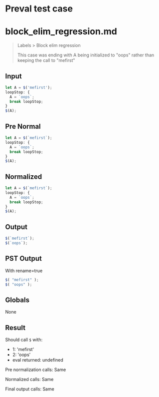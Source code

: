 # Preval test case

# block_elim_regression.md

> Labels > Block elim regression
>
> This case was ending with A being initialized to "oops" rather than keeping the call to "mefirst"

## Input

`````js filename=intro
let A = $('mefirst');
loopStop: {
  A = `oops`;
  break loopStop;
}
$(A);
`````

## Pre Normal

`````js filename=intro
let A = $(`mefirst`);
loopStop: {
  A = `oops`;
  break loopStop;
}
$(A);
`````

## Normalized

`````js filename=intro
let A = $(`mefirst`);
loopStop: {
  A = `oops`;
  break loopStop;
}
$(A);
`````

## Output

`````js filename=intro
$(`mefirst`);
$(`oops`);
`````

## PST Output

With rename=true

`````js filename=intro
$( "mefirst" );
$( "oops" );
`````

## Globals

None

## Result

Should call `$` with:
 - 1: 'mefirst'
 - 2: 'oops'
 - eval returned: undefined

Pre normalization calls: Same

Normalized calls: Same

Final output calls: Same

